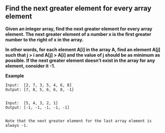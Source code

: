 ## Find the next greater element for every array element ##

**Given an integer array, find the next greater element for every array element. The next greater element of a number x is the first greater number to the right of x in the array.**


**In other words, for each element A[i] in the array A, find an element A[j] such that j > i and A[j] > A[i] and the value of j should be as minimum as possible. If the next 
greater element doesn’t exist in the array for any element, consider it -1.**

**Example**

    Input:  [2, 7, 3, 5, 4, 6, 8]
    Output: [7, 8, 5, 6, 6, 8, -1]


    Input:  [5, 4, 3, 2, 1]
    Output: [-1, -1, -1, -1, -1]


    Note that the next greater element for the last array element is always -1.
